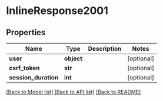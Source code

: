 # InlineResponse2001

## Properties
Name | Type | Description | Notes
------------ | ------------- | ------------- | -------------
**user** | **object** |  | [optional] 
**csrf_token** | **str** |  | [optional] 
**session_duration** | **int** |  | [optional] 

[[Back to Model list]](../README.md#documentation-for-models) [[Back to API list]](../README.md#documentation-for-api-endpoints) [[Back to README]](../README.md)

